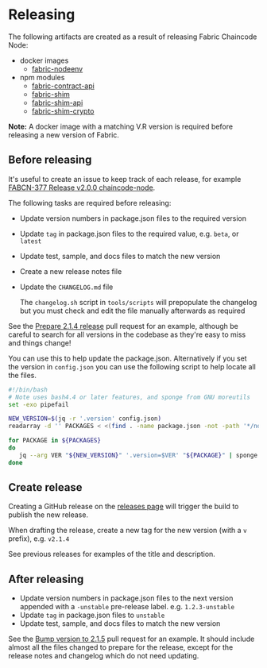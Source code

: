 # Releasing

The following artifacts are created as a result of releasing Fabric Chaincode Node:

- docker images
    - [fabric-nodeenv](https://hub.docker.com/r/hyperledger/fabric-nodeenv)
- npm modules
    - [fabric-contract-api](https://www.npmjs.com/package/fabric-contract-api)
    - [fabric-shim](https://www.npmjs.com/package/fabric-shim)
    - [fabric-shim-api](https://www.npmjs.com/package/fabric-shim-api)
    - [fabric-shim-crypto](https://www.npmjs.com/package/fabric-shim-crypto)

**Note:** A docker image with a matching V.R version is required before releasing a new version of Fabric.

## Before releasing

It's useful to create an issue to keep track of each release, for example [FABCN-377 Release v2.0.0 chaincode-node](https://jira.hyperledger.org/browse/FABCN-377).

The following tasks are required before releasing:

- Update version numbers in package.json files to the required version
- Update `tag` in package.json files to the required value, e.g. `beta`, or `latest`
- Update test, sample, and docs files to match the new version
- Create a new release notes file
- Update the `CHANGELOG.md` file
  
  The `changelog.sh` script in `tools/scripts` will prepopulate the changelog but you must check and edit the file manually afterwards as required

See the [Prepare 2.1.4 release](https://github.com/hyperledger/fabric-chaincode-node/pull/174) pull request for an example, although be careful to search for all versions in the codebase as they're easy to miss and things change!

You can use this to help update the package.json. 
Alternatively if you set the version in `config.json` you can use the following script to help locate all the files. 

```bash
#!/bin/bash
# Note uses bash4.4 or later features, and sponge from GNU moreutils
set -exo pipefail

NEW_VERSION=$(jq -r '.version' config.json)
readarray -d '' PACKAGES < <(find . -name package.json -not -path '*/node_modules/*' -not -path '*/common/*')

for PACKAGE in ${PACKAGES}
do
   jq --arg VER "${NEW_VERSION}" '.version=$VER' "${PACKAGE}" | sponge "${PACKAGE}"
done
```

## Create release

Creating a GitHub release on the [releases page](https://github.com/hyperledger/fabric-chaincode-node/releases) will trigger the build to publish the new release.

When drafting the release, create a new tag for the new version (with a `v` prefix), e.g. `v2.1.4`

See previous releases for examples of the title and description.

## After releasing

- Update version numbers in package.json files to the next version appended with a `-unstable` pre-release label. e.g. `1.2.3-unstable`
- Update `tag` in package.json files to `unstable`
- Update test, sample, and docs files to match the new version

See the [Bump version to 2.1.5](https://github.com/hyperledger/fabric-chaincode-node/pull/175) pull request for an example. It should include almost all the files changed to prepare for the release, except for the release notes and changelog which do not need updating.
